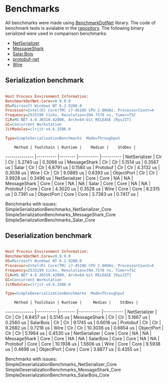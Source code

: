 # Benchmarks
All benchmarks were made using [BenchmarkDotNet](https://github.com/dotnet/BenchmarkDotNet) library. The code of benchmark tests is avialable in the [repository](src/ObjectPort.Benchmarks). The following binary serialized were used in comparison benchmarks:

* [NetSerializer](https://github.com/tomba/netserializer)
* [MessageShark](https://github.com/rpgmaker/MessageShark)
* [Salar.Bois](https://github.com/salarcode/Bois)
* [protobuf-net](https://github.com/mgravell/protobuf-net)
* [Wire](https://github.com/rogeralsing/Wire)

## Serialization benchmark

```ini

Host Process Environment Information:
BenchmarkDotNet.Core=v0.9.9.0
OS=Microsoft Windows NT 6.2.9200.0
Processor=Intel(R) Core(TM) i7-4510U CPU 2.00GHz, ProcessorCount=4
Frequency=2533199 ticks, Resolution=394.7578 ns, Timer=TSC
CLR=MS.NET 4.0.30319.42000, Arch=64-bit RELEASE [RyuJIT]
GC=Concurrent Workstation
JitModules=clrjit-v4.6.1586.0

Type=SimpleSerializationBenchmarks  Mode=Throughput  

```
        Method | Toolchain | Runtime |    Median |    StdDev |
-------------- |---------- |-------- |---------- |---------- |
 NetSerializer |       Clr |     Clr | 5.2740 us | 0.3066 us |
  MessageShark |       Clr |     Clr | 5.1514 us | 0.3567 us |
         Salar |       Clr |     Clr | 6.8791 us | 0.1580 us |
      Protobuf |       Clr |     Clr | 4.3132 us | 0.3038 us |
          Wire |       Clr |     Clr | 9.0885 us | 0.6393 us |
    ObjectPort |       Clr |     Clr | 3.9928 us | 0.3496 us |
 NetSerializer |      Core |    Core |        NA |        NA |
  MessageShark |      Core |    Core |        NA |        NA |
         Salar |      Core |    Core |        NA |        NA |
      Protobuf |      Core |    Core | 4.3020 us | 0.3528 us |
          Wire |      Core |    Core | 8.2315 us | 0.7391 us |
    ObjectPort |      Core |    Core | 3.7383 us | 0.7417 us |

Benchmarks with issues:
  SimpleSerializationBenchmarks_NetSerializer_Core
  SimpleSerializationBenchmarks_MessageShark_Core
  SimpleSerializationBenchmarks_Salar_Core


## Deserialization benchmark

```ini

Host Process Environment Information:
BenchmarkDotNet.Core=v0.9.9.0
OS=Microsoft Windows NT 6.2.9200.0
Processor=Intel(R) Core(TM) i7-4510U CPU 2.00GHz, ProcessorCount=4
Frequency=2533199 ticks, Resolution=394.7578 ns, Timer=TSC
CLR=MS.NET 4.0.30319.42000, Arch=64-bit RELEASE [RyuJIT]
GC=Concurrent Workstation
JitModules=clrjit-v4.6.1586.0

Type=SimpleDeserializationBenchmarks  Mode=Throughput  

```
        Method | Toolchain | Runtime |     Median |    StdDev |
-------------- |---------- |-------- |----------- |---------- |
 NetSerializer |       Clr |     Clr |  6.8457 us | 0.5145 us |
  MessageShark |       Clr |     Clr |  5.1667 us | 0.2560 us |
     SalarBois |       Clr |     Clr |  9.1745 us | 0.6016 us |
      Protobuf |       Clr |     Clr |  9.2682 us | 0.7218 us |
          Wire |       Clr |     Clr | 10.3036 us | 0.6854 us |
    ObjectPort |       Clr |     Clr |  5.1964 us | 0.4530 us |
 NetSerializer |      Core |    Core |         NA |        NA |
  MessageShark |      Core |    Core |         NA |        NA |
     SalarBois |      Core |    Core |         NA |        NA |
      Protobuf |      Core |    Core | 10.1938 us | 1.5606 us |
          Wire |      Core |    Core |  9.5938 us | 0.4698 us |
    ObjectPort |      Core |    Core |  3.8877 us | 0.4355 us |

Benchmarks with issues:
  SimpleDeserializationBenchmarks_NetSerializer_Core
  SimpleDeserializationBenchmarks_MessageShark_Core
  SimpleDeserializationBenchmarks_SalarBois_Core
